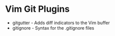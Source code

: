 # Vim Git Plugins

* gitgutter - Adds diff indicators to the Vim buffer
* gitignore - Syntax for the .gitignore files

